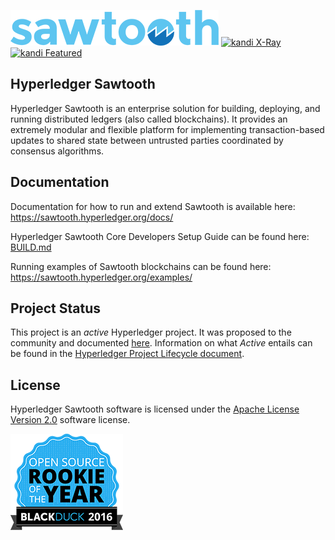 
![Hyperledger Sawtooth](images/sawtooth_logo_light_blue-small.png)
[![kandi X-Ray](https://kandi.openweaver.com/badges/xray.svg)](https://kandi.openweaver.com/python/hyperledger/sawtooth-core)
[![kandi Featured](https://kandi.openweaver.com/badges/featured.svg)](https://kandi.openweaver.com/collections/blockchain/python-blockchain)

Hyperledger Sawtooth
-------------

Hyperledger Sawtooth is an enterprise solution for building, deploying, and
running distributed ledgers (also called blockchains). It provides an extremely
modular and flexible platform for implementing transaction-based updates to
shared state between untrusted parties coordinated by consensus algorithms.

Documentation
-------------

Documentation for how to run and extend Sawtooth is available here:
https://sawtooth.hyperledger.org/docs/

Hyperledger Sawtooth Core Developers Setup Guide can be found here: [BUILD.md](BUILD.md)

Running examples of Sawtooth blockchains can be found here:
https://sawtooth.hyperledger.org/examples/


Project Status
-----------------

This project is an _active_ Hyperledger project. It was proposed to the
community and documented [here](https://docs.google.com/document/d/1j7YcGLJH6LkzvWdOYFIt2kpkVlLEmILErXL6t-Ky2zU/edit).
Information on what _Active_ entails can be found in the
[Hyperledger Project Lifecycle document](https://wiki.hyperledger.org/display/HYP/Project+Lifecycle).

License
-------

Hyperledger Sawtooth software is licensed under the [Apache License Version 2.0](LICENSE) software license.

![Open Source Award Badge](images/rookies16-small.png)
